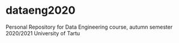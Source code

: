 # dataeng2020
Personal Repository for Data Engineering course, autumn semester 2020/2021 University of Tartu
